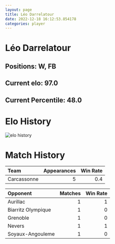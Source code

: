 ```yaml
---  
layout: page  
title: Léo Darrelatour  
date: 2022-12-18 16:12:53.854178  
categories: player  
---
```

# Léo Darrelatour

## Positions: W, FB

## Current elo: 97.0

## Current Percentile: 48.0

# Elo History


![elo history](history_LéoDarrelatour.png)
# Match History


| Team        |   Appearances |   Win Rate |
|:------------|--------------:|-----------:|
| Carcassonne |             5 |        0.4 |

| Opponent           |   Matches |   Win Rate |
|:-------------------|----------:|-----------:|
| Aurillac           |         1 |          1 |
| Biarritz Olympique |         1 |          0 |
| Grenoble           |         1 |          0 |
| Nevers             |         1 |          1 |
| Soyaux-Angouleme   |         1 |          0 |